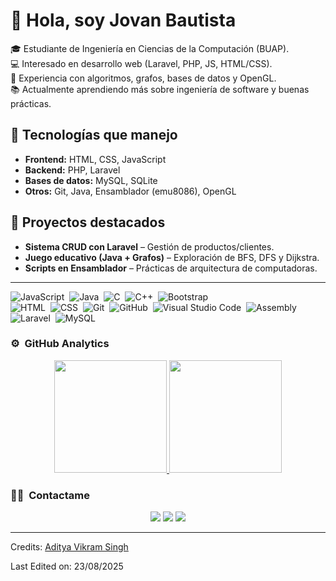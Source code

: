 # 👋 Hola, soy Jovan Bautista

🎓 Estudiante de Ingeniería en Ciencias de la Computación (BUAP).  
💻 Interesado en desarrollo web (Laravel, PHP, JS, HTML/CSS).  
🔬 Experiencia con algoritmos, grafos, bases de datos y OpenGL.  
📚 Actualmente aprendiendo más sobre ingeniería de software y buenas prácticas.  

## 🚀 Tecnologías que manejo
- **Frontend:** HTML, CSS, JavaScript
- **Backend:** PHP, Laravel
- **Bases de datos:** MySQL, SQLite
- **Otros:** Git, Java, Ensamblador (emu8086), OpenGL

## 📂 Proyectos destacados
- **Sistema CRUD con Laravel** – Gestión de productos/clientes.  
- **Juego educativo (Java + Grafos)** – Exploración de BFS, DFS y Dijkstra.  
- **Scripts en Ensamblador** – Prácticas de arquitectura de computadoras.  

---

![JavaScript](https://img.shields.io/badge/-JavaScript-05122A?style=flat&logo=javascript)&nbsp;
![Java](https://img.shields.io/badge/-Java-05122A?style=flat&logo=Java&logoColor=FFA518)&nbsp;
![C](https://img.shields.io/badge/-C-05122A?style=flat&logo=C&logoColor=A8B9CC)&nbsp;
![C++](https://img.shields.io/badge/-C++-05122A?style=flat&logo=C%2B%2B&logoColor=00599C)&nbsp;
![Bootstrap](https://img.shields.io/badge/-Bootstrap-05122A?style=flat&logo=bootstrap&logoColor=563D7C)\
![HTML](https://img.shields.io/badge/-HTML-05122A?style=flat&logo=HTML5)&nbsp;
![CSS](https://img.shields.io/badge/-CSS-05122A?style=flat&logo=CSS3&logoColor=1572B6)&nbsp;
![Git](https://img.shields.io/badge/-Git-05122A?style=flat&logo=git)&nbsp;
![GitHub](https://img.shields.io/badge/-GitHub-05122A?style=flat&logo=github)&nbsp;
![Visual Studio Code](https://img.shields.io/badge/-Visual%20Studio%20Code-05122A?style=flat&logo=visual-studio-code&logoColor=007ACC)&nbsp;
![Assembly](https://img.shields.io/badge/-Assembly-05122A?style=flat&logo=gnu-assembler&logoColor=8B0000)&nbsp;
![Laravel](https://img.shields.io/badge/-Laravel-05122A?style=flat&logo=laravel&logoColor=FF2D20)&nbsp;
![MySQL](https://img.shields.io/badge/-MySQL-05122A?style=flat&logo=mysql&logoColor=4479A1)&nbsp;

### ⚙️ &nbsp;GitHub Analytics

<p align="center">
<a href="https://github.com/ItsTuMuerte8Bdev">
  <img height="180em" src="https://github-readme-stats-eight-theta.vercel.app/api?username=ItsTuMuerte8Bdev&show_icons=true&theme=algolia&include_all_commits=true&count_private=true"/>
  <img height="180em" src="https://github-readme-stats-eight-theta.vercel.app/api/top-langs/?username=ItsTuMuerte8Bdev&layout=compact&langs_count=8&theme=algolia"/>
</a>
</a>
</p>

### 🤝🏻 &nbsp;Contactame

<p align="center">
<a href="mailto:jovanbautista158@gmail.com"><img src="https://img.shields.io/badge/jovanbautista158@gmail.com-D14836?style=flat&logo=Gmail&logoColor=white"/></a>
<a href="https://www.instagram.com/jovan_baher/"><img src="https://img.shields.io/badge/-@jovan_baher_-E4405F?style=flat&logo=Instagram&logoColor=white"/></a>
<a href="https://www.facebook.com/jovan.bautistahdz"><img src="https://img.shields.io/badge/-Jovan Bautista Hdz-1877F2?style=flat&logo=Facebook&logoColor=white"/></a>
</p>

-----
Credits: [Aditya Vikram Singh](https://github.com/AVS1508)

Last Edited on: 23/08/2025
